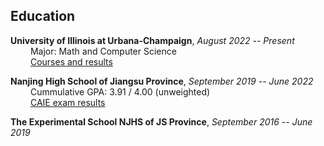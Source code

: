## Education
**University of Illinois at Urbana-Champaign**, _August 2022 -- Present_ \
&emsp;&emsp; Major: Math and Computer Science \
&emsp;&emsp; [Courses and results](https://chaoqi-liu.github.io/education/uiuc)

**Nanjing High School of Jiangsu Province**, _September 2019 -- June 2022_ \
&emsp;&emsp; Cummulative GPA: 3.91 / 4.00 (unweighted) \
&emsp;&emsp; [CAIE exam results](https://chaoqi-liu.github.io/education/njhs)

**The Experimental School NJHS of JS Province**, _September 2016 -- June 2019_

